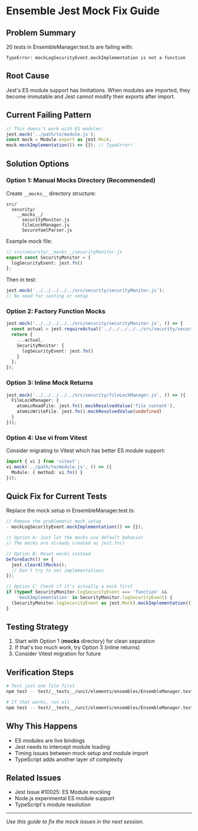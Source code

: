 # Ensemble Jest Mock Fix Guide

## Problem Summary
20 tests in EnsembleManager.test.ts are failing with:
```
TypeError: mockLogSecurityEvent.mockImplementation is not a function
```

## Root Cause
Jest's ES module support has limitations. When modules are imported, they become immutable and Jest cannot modify their exports after import.

## Current Failing Pattern
```typescript
// This doesn't work with ES modules:
jest.mock('../path/to/module.js');
const mock = Module.export as jest.Mock;
mock.mockImplementation(() => {}); // TypeError!
```

## Solution Options

### Option 1: Manual Mocks Directory (Recommended)
Create `__mocks__` directory structure:
```
src/
  security/
    __mocks__/
      securityMonitor.js
      fileLockManager.js
      SecureYamlParser.js
```

Example mock file:
```typescript
// src/security/__mocks__/securityMonitor.js
export const SecurityMonitor = {
  logSecurityEvent: jest.fn()
};
```

Then in test:
```typescript
jest.mock('../../../../../src/security/securityMonitor.js');
// No need for casting or setup
```

### Option 2: Factory Function Mocks
```typescript
jest.mock('../../../../../src/security/securityMonitor.js', () => {
  const actual = jest.requireActual('../../../../../src/security/securityMonitor.js');
  return {
    ...actual,
    SecurityMonitor: {
      logSecurityEvent: jest.fn()
    }
  };
});
```

### Option 3: Inline Mock Returns
```typescript
jest.mock('../../../../../src/security/fileLockManager.js', () => ({
  FileLockManager: {
    atomicReadFile: jest.fn().mockResolvedValue('file content'),
    atomicWriteFile: jest.fn().mockResolvedValue(undefined)
  }
}));
```

### Option 4: Use vi from Vitest
Consider migrating to Vitest which has better ES module support:
```typescript
import { vi } from 'vitest';
vi.mock('../path/to/module.js', () => ({
  Module: { method: vi.fn() }
}));
```

## Quick Fix for Current Tests

Replace the mock setup in EnsembleManager.test.ts:

```typescript
// Remove the problematic mock setup
- mockLogSecurityEvent.mockImplementation(() => {});

// Option A: Just let the mocks use default behavior
// The mocks are already created as jest.fn()

// Option B: Reset mocks instead
beforeEach(() => {
  jest.clearAllMocks();
  // Don't try to set implementations
});

// Option C: Check if it's actually a mock first
if (typeof SecurityMonitor.logSecurityEvent === 'function' && 
    'mockImplementation' in SecurityMonitor.logSecurityEvent) {
  (SecurityMonitor.logSecurityEvent as jest.Mock).mockImplementation(() => {});
}
```

## Testing Strategy
1. Start with Option 1 (__mocks__ directory) for clean separation
2. If that's too much work, try Option 3 (inline returns)
3. Consider Vitest migration for future

## Verification Steps
```bash
# Test just one file first
npm test -- test/__tests__/unit/elements/ensembles/EnsembleManager.test.ts --testNamePattern="should validate base directory"

# If that works, run all
npm test -- test/__tests__/unit/elements/ensembles/EnsembleManager.test.ts
```

## Why This Happens
- ES modules are live bindings
- Jest needs to intercept module loading
- Timing issues between mock setup and module import
- TypeScript adds another layer of complexity

## Related Issues
- Jest Issue #10025: ES Module mocking
- Node.js experimental ES module support
- TypeScript's module resolution

---
*Use this guide to fix the mock issues in the next session.*